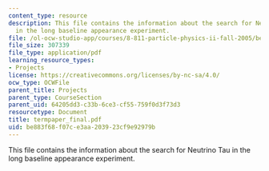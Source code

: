 ```yaml
---
content_type: resource
description: This file contains the information about the search for Neutrino Tau
  in the long baseline appearance experiment.
file: /ol-ocw-studio-app/courses/8-811-particle-physics-ii-fall-2005/be883f68f07ce3aa203923cf9e92979b_termpaper_final.pdf
file_size: 307339
file_type: application/pdf
learning_resource_types:
- Projects
license: https://creativecommons.org/licenses/by-nc-sa/4.0/
ocw_type: OCWFile
parent_title: Projects
parent_type: CourseSection
parent_uid: 64205dd3-c33b-6ce3-cf55-759f0d3f73d3
resourcetype: Document
title: termpaper_final.pdf
uid: be883f68-f07c-e3aa-2039-23cf9e92979b
---
```

This file contains the information about the search for Neutrino Tau in the long baseline appearance experiment.